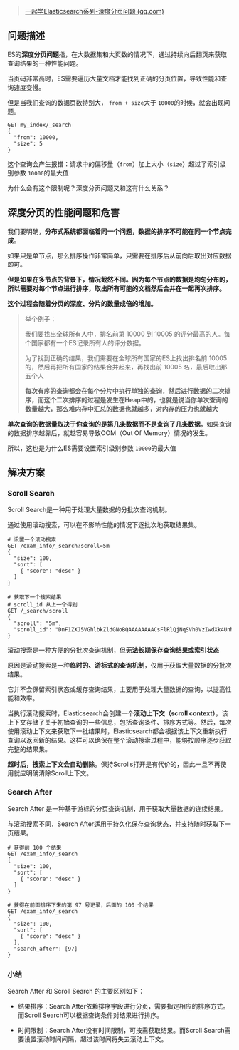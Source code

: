> [一起学Elasticsearch系列-深度分页问题 (qq.com)](https://mp.weixin.qq.com/s?__biz=Mzg4Nzc3NjkzOA==&mid=2247487873&idx=1&sn=37c93764bd0ddad6c5d7a7b01d9eca3a&chksm=cf846244f8f3eb529197122f0bc15256c7cf865d1c2f7b23d2fee8dcd1259a5d02e2fc12da54#rd)


## 问题描述
ES的**深度分页问题**指，在大数据集和大页数的情况下，通过持续向后翻页来获取查询结果的一种性能问题。

当页码非常高时，ES需要遍历大量文档才能找到正确的分页位置，导致性能和查询速度变慢。

但是当我们查询的数据页数特别大， `from + size`大于 `10000`的时候，就会出现问题。

```http
GET my_index/_search  
{  
  "from": 10000,  
  "size": 5  
}
```

这个查询会产生报错：请求中的偏移量（`from`）加上大小（`size`）超过了索引级别参数 `10000`的最大值

为什么会有这个限制呢？深度分页问题又和这有什么关系？
## 深度分页的性能问题和危害

我们要明确，**分布式系统都面临着同一个问题，数据的排序不可能在同一个节点完成**。

如果只是单节点，那么排序操作非常简单，只需要在排序后从前向后取出对应数据即可。

**但是如果在多节点的背景下，情况截然不同。因为每个节点的数据是均匀分布的，所以需要对每个节点进行排序，取出所有可能的文档然后合并在一起再次排序。**

**这个过程会随着分页的深度、分片的数量成倍的增加。**

> 举个例子：
> 
> 我们要找出全球所有人中，排名前第 10000 到 10005 的评分最高的人。每个国家都有一个ES记录所有人的评分数据。
> 
>为了找到正确的结果，我们需要在全球所有国家的ES上找出排名前 10005 的，然后再把所有国家的结果合并起来，再找出前 10005 名，最后取出那五个人
>
>**每次有序的查询都会在每个分片中执行单独的查询，然后进行数据的二次排序，而这个二次排序的过程是发生在Heap中的，也就是说当你单次查询的数量越大，那么堆内存中汇总的数据也就越多，对内存的压力也就越大**

**单次查询的数据量取决于你查询的是第几条数据而不是查询了几条数据**，如果查询的数据排序越靠后，就越容易导致OOM（Out Of Memory）情况的发生。

所以，这也是为什么ES需要设置索引级别参数 `10000`的最大值

## 解决方案
### Scroll Search
Scroll Search是一种用于处理大量数据的分批次查询机制。

通过使用滚动搜索，可以在不影响性能的情况下逐批次地获取结果集。

```http
# 设置一个滚动搜索
GET /exam_info/_search?scroll=5m  
{  
  "size": 100,  
  "sort": [  
    { "score": "desc" }  
  ]  
}

# 获取下一个搜索结果
# scroll_id 从上一个得到
GET /_search/scroll  
{  
  "scroll": "5m",  
  "scroll_id": "DnF1ZXJ5VGhlbkZldGNoBQAAAAAAAACsFlRlQjNqSVh0VzIwdXk4UnhOTmdSc2cAAAAAADFLW0xjb3VkT1dHcG9uejZtZURxS3oxMw=="  
}
```

滚动搜索是一种方便的分批次查询机制，但**无法长期保存查询结果或索引状态**

原因是滚动搜索是一种**临时的、游标式的查询机制**，仅用于获取大量数据的分批次结果。

它并不会保留索引状态或缓存查询结果，主要用于处理大量数据的查询，以提高性能和效率。

当执行滚动搜索时，Elasticsearch会创建一个**滚动上下文（scroll context）**，该上下文存储了关于初始查询的一些信息，包括查询条件、排序方式等。然后，每次使用滚动上下文来获取下一批结果时，Elasticsearch都会根据该上下文重新执行查询以返回新的结果。这样可以确保在整个滚动搜索过程中，能够按顺序逐步获取完整的结果集。

**超时后，搜索上下文会自动删除**。保持Scrolls打开是有代价的，因此一旦不再使用就应明确清除Scroll上下文。
### Search After
Search After 是一种基于游标的分页查询机制，用于获取大量数据的连续结果。

与滚动搜索不同，Search After适用于持久化保存查询状态，并支持随时获取下一页结果。

```http
# 获得前 100 个结果
GET /exam_info/_search  
{  
  "size": 100,  
  "sort": [  
    { "score": "desc" }  
  ]  
}

# 获得在前面排序下来的第 97 号记录，后面的 100 个结果
GET /exam_info/_search  
{  
  "size": 100,  
  "sort": [  
    { "score": "desc" }  
  ],  
  "search_after": [97]  
}
```

### 小结
Search After 和 Scroll Search 的主要区别如下：

- 结果排序：Search After依赖排序字段进行分页，需要指定相应的排序方式。而Scroll Search可以根据查询条件对结果进行排序。
    
- 时间限制：Search After没有时间限制，可按需获取结果。而Scroll Search需要设置滚动时间间隔，超过该时间将失去滚动上下文。